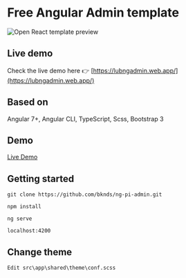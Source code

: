 # Free Angular Admin template

![Open React template preview](https://github.com/lub2code/images/blob/main/LubNgAdmin.png)

## Live demo

Check the live demo here 👉️ [https://lubngadmin.web.app/](https://lubngadmin.web.app/)

## Based on

Angular 7+, Angular CLI, TypeScript, Scss, Bootstrap 3

## Demo

[Live Demo](https://treesflower.com/dist/)

## Getting started

```
git clone https://github.com/bknds/ng-pi-admin.git

npm install

ng serve

localhost:4200
```

## Change theme

```
Edit src\app\shared\theme\conf.scss
```
